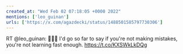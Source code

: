 ```yaml
---
created_at: "Wed Feb 02 07:18:05 +0000 2022"
mentions: ['leo_guinan']
urls: ['https://x.com/agazdecki/status/1488501585797730306']
---
```


RT @leo_guinan: 💯💯💯
I'd go so far to say if you're not making mistakes, you're not learning fast enough. https://t.co/KXSWkLkDQg